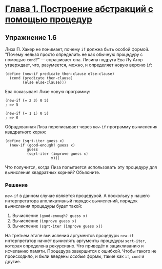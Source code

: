 # [Глава 1. Построение абстракций с помощью процедур](index.md)

## Упражнение 1.6
Лиза П. Хакер не понимает, почему `if` должна быть особой формой. "Почему нельзя
просто определить ее как обычную процедуру с помощью `cond`?" — спрашивает она.
Лизина подруга Ева Лу Атор утверждает, что, разумеется, можно, и определяет новую
версию `if`:

```racket
(define (new-if predicate then-clause else-clause)
  (cond (predicate then-clause)
        (else else-clause)))
```

Ева показывает Лизе новую программу:

```racket
(new-if (= 2 3) 0 5)
; => 5

(new-if (= 1 1) 0 5)
; => 0
```

Обрадованная Лиза переписывает через `new-if` программу вычисления квадратного
корня:

```racket
(define (sqrt-iter guess x)
  (new-if (good-enough? guess x)
          guess
          (sqrt-iter (improve guess x)
                     x)))
```

Что получится, когда Лиза попытается использовать эту процедуру для вычисления
квадратных корней? Объясните.

### Решение
`new-if` в данном случае является процедурой. А поскольку у нашего интерпретатора
аппликативный порядок вычислений, порядок вычисления процедуры будет такой:

  1. Вычисление `(good-enough? guess x)`
  2. Вычисление `(improve guess x)`
  3. Вычисление `(sqrt-iter (improve guess x))`
  
На третьем этапе вычислений аргументов процедуры `new-if` интерпретатор начнёт
вычислять аргументы процедуры `sqrt-iter`, которая определена рекурсивно. Что
приведёт к зацикливанию и исчепанию памяти. Процедура завершится с ошибкой.
Чтобы такого не происходило, и были введены _особые_ формы, такие как `if`,
`cond` и другие.
